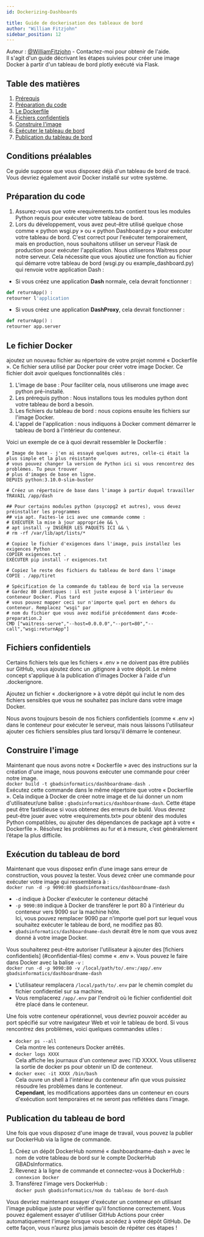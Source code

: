 ```yaml
---
id: Dockerizing-Dashboards

title: Guide de dockerisation des tableaux de bord
author: "William Fitzjohn"
sidebar_position: 12
---
```


Auteur : [@WilliamFitzjohn](https://github.com/WilliamFitzjohn) - Contactez-moi pour obtenir de l'aide.<br/>
Il s'agit d'un guide décrivant les étapes suivies pour créer une image Docker à partir d'un tableau de bord plotly exécuté via Flask.

## Table des matières
1. [Prérequis](#prérequis)
1. [Préparation du code](#code-preparation)
1. [Le Dockerfile](#the-dockerfile)
1. [Fichiers confidentiels](#fichiers-confidentiels)
1. [Construire l'image](#building-the-image)
1. [Exécuter le tableau de bord](#running-the-dashboard)
1. [Publication du tableau de bord](#publishing-the-dashboard)

## Conditions préalables
Ce guide suppose que vous disposez déjà d'un tableau de bord de tracé.<br/>
Vous devriez également avoir Docker installé sur votre système.

## Préparation du code
1. Assurez-vous que votre «requirements.txt» contient tous les modules Python requis pour exécuter votre tableau de bord.
2. Lors du développement, vous avez peut-être utilisé quelque chose comme « python wsgi.py » ou « python Dashboard.py » pour exécuter votre tableau de bord. C'est correct pour l'exécuter temporairement, mais en production, nous souhaitons utiliser un serveur Flask de production pour exécuter l'application. Nous utiliserons Waitress pour notre serveur. Cela nécessite que vous ajoutiez une fonction au fichier qui démarre votre tableau de bord (wsgi.py ou example_dashboard.py) qui renvoie votre application Dash :
- Si vous créez une application **Dash** normale, cela devrait fonctionner :
```python
def returnApp() :
retourner l'application
```
- Si vous créez une application **DashProxy**, cela devrait fonctionner :
```python
def returnApp() :
retourner app.server
```

## Le fichier Docker
ajoutez un nouveau fichier au répertoire de votre projet nommé « Dockerfile ». Ce fichier sera utilisé par Docker pour créer votre image Docker. Ce fichier doit avoir quelques fonctionnalités clés :
1. L'image de base : Pour faciliter cela, nous utiliserons une image avec python pré-installé.
2. Les prérequis python : Nous installons tous les modules python dont votre tableau de bord a besoin.
3. Les fichiers du tableau de bord : nous copions ensuite les fichiers sur l'image Docker.
4. L'appel de l'application : nous indiquons à Docker comment démarrer le tableau de bord à l'intérieur du conteneur.

Voici un exemple de ce à quoi devrait ressembler le Dockerfile :
```Fichier Docker
# Image de base - j'en ai essayé quelques autres, celle-ci était la plus simple et la plus résistante
# vous pouvez changer la version de Python ici si vous rencontrez des problèmes. Tu peux trouver
# plus d'images de base en ligne.
DEPUIS python:3.10.0-slim-buster

# Créez un répertoire de base dans l'image à partir duquel travailler
TRAVAIL /app/dash

## Pour certains modules python (psycopg2 et autres), vous devez préinstaller les programmes
## via apt. Faites-le ici avec une commande comme :
# EXÉCUTER la mise à jour appropriée && \
# apt install -y INSÉRER LES PAQUETS ICI && \
# rm -rf /var/lib/apt/lists/*

# Copiez le fichier d'exigences dans l'image, puis installez les exigences Python
COPIER exigences.txt .
EXÉCUTER pip install -r exigences.txt

# Copiez le reste des fichiers du tableau de bord dans l'image
COPIE . /app/tiret

# Spécification de la commande du tableau de bord via la serveuse
# Gardez 80 identiques : il est juste exposé à l'intérieur du conteneur Docker. Plus tard
# vous pouvez mapper ceci sur n'importe quel port en dehors du conteneur. Remplacez "wsgi" par
# nom du fichier que vous avez modifié précédemment dans #code-preparation.2
CMD ["waitress-serve","--host=0.0.0.0","--port=80","--call","wsgi:returnApp"]
```

## Fichiers confidentiels
Certains fichiers tels que les fichiers « .env » ne doivent pas être publiés sur GitHub, vous ajoutez donc un .gitignore à votre dépôt. Le même concept s'applique à la publication d'images Docker à l'aide d'un .dockerignore.

Ajoutez un fichier « .dockerignore » à votre dépôt qui inclut le nom des fichiers sensibles que vous ne souhaitez pas inclure dans votre image Docker.

Nous avons toujours besoin de nos fichiers confidentiels (comme « .env ») dans le conteneur pour exécuter le serveur, mais nous laissons l'utilisateur ajouter ces fichiers sensibles plus tard lorsqu'il démarre le conteneur.

## Construire l'image
Maintenant que nous avons notre « Dockerfile » avec des instructions sur la création d'une image, nous pouvons exécuter une commande pour créer notre image.<br/>
`docker build -t gbadsinformatics/dashboardname-dash .`<br/>
Exécutez cette commande dans le même répertoire que votre « Dockerfile ». Cela indique à Docker de créer notre image et de lui donner un nom d'utilisateur/une balise : `gbadsinformatics/dashboardname-dash`. Cette étape peut être fastidieuse si vous obtenez des erreurs de build. Vous devrez peut-être jouer avec votre «requirements.txt» pour obtenir des modules Python compatibles, ou ajouter des dépendances de package apt à votre « Dockerfile ». Résolvez les problèmes au fur et à mesure, c’est généralement l’étape la plus difficile.

## Exécution du tableau de bord
Maintenant que vous disposez enfin d’une image sans erreur de construction, vous pouvez la tester. Vous devez créer une commande pour exécuter votre image qui ressemblera à :<br/>
`docker run -d -p 9090:80 gbadsinformatics/dashboardname-dash`
- `-d` indique à Docker d'exécuter le conteneur détaché
- `-p 9090:80` indique à Docker de transférer le port 80 à l'intérieur du conteneur vers 9090 sur la machine hôte.<br/>
Ici, vous pouvez remplacer 9090 par n'importe quel port sur lequel vous souhaitez exécuter le tableau de bord, ne modifiez pas 80.
- `gbadsinformatics/dashboardname-dash` devrait être le nom que vous avez donné à votre image Docker.

Vous souhaiterez peut-être autoriser l'utilisateur à ajouter des [fichiers confidentiels] (#confidential-files) comme « .env ». Vous pouvez le faire dans Docker avec la balise `-v` :<br/>
`docker run -d -p 9090:80 -v /local/path/to/.env:/app/.env gbadsinformatics/dashboardname-dash`
- L'utilisateur remplacera `/local/path/to/.env` par le chemin complet du fichier confidentiel sur sa machine.
- Vous remplacerez `/app/.env` par l'endroit où le fichier confidentiel doit être placé dans le conteneur.

Une fois votre conteneur opérationnel, vous devriez pouvoir accéder au port spécifié sur votre navigateur Web et voir le tableau de bord. Si vous rencontrez des problèmes, voici quelques commandes utiles :
- `docker ps --all`<br/>
Cela montre les conteneurs Docker arrêtés.
- `docker logs XXXX`<br/>
Cela affiche les journaux d'un conteneur avec l'ID XXXX. Vous utiliserez la sortie de docker ps pour obtenir un ID de conteneur.
- `docker exec -it XXXX /bin/bash`<br/>
Cela ouvre un shell à l'intérieur du conteneur afin que vous puissiez résoudre les problèmes dans le conteneur.<br/>
**Cependant**, les modifications apportées dans un conteneur en cours d'exécution sont temporaires et ne seront pas reflétées dans l'image.

## Publication du tableau de bord
Une fois que vous disposez d'une image de travail, vous pouvez la publier sur DockerHub via la ligne de commande.
1. Créez un dépôt DockerHub nommé « dashboardname-dash » avec le nom de votre tableau de bord sur le compte DockerHub GBADsInformatics.
2. Revenez à la ligne de commande et connectez-vous à DockerHub :<br/>
`connexion Docker`
3. Transférez l'image vers DockerHub :<br/>
`docker push gbadsinformatics/nom du tableau de bord-dash`

Vous devriez maintenant essayer d'exécuter un conteneur en utilisant l'image publique juste pour vérifier qu'il fonctionne correctement. Vous pouvez également essayer d'utiliser GitHub Actions pour créer automatiquement l'image lorsque vous accédez à votre dépôt GitHub. De cette façon, vous n’aurez plus jamais besoin de répéter ces étapes !
